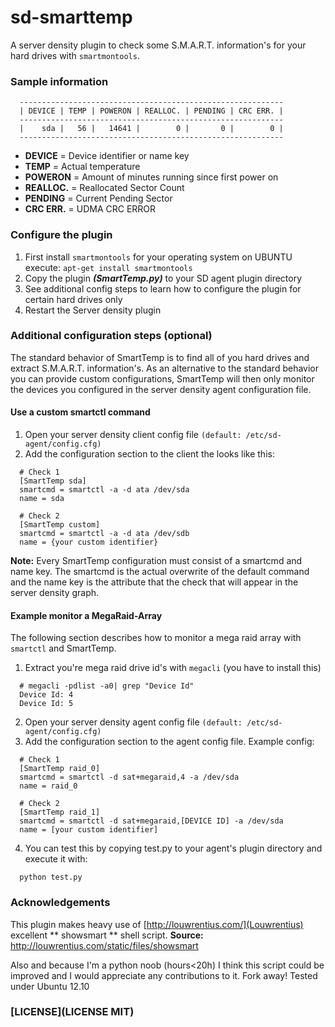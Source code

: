 sd-smarttemp
============

A server density plugin to check some S.M.A.R.T. information's for your hard drives with ``smartmontools``.

### Sample information
```
  -----------------------------------------------------------
  | DEVICE | TEMP | POWERON | REALLOC. | PENDING | CRC ERR. |
  -----------------------------------------------------------
  |    sda |   56 |   14641 |        0 |       0 |        0 |
  -----------------------------------------------------------
```
* **DEVICE**   = Device identifier or name key
* **TEMP**     = Actual temperature
* **POWERON**  = Amount of minutes running since first power on
* **REALLOC.** = Reallocated Sector Count
* **PENDING**  = Current Pending Sector
* **CRC ERR.** = UDMA CRC ERROR

### Configure the plugin

1. First install ``smartmontools`` for your operating system on UBUNTU execute: ``apt-get install smartmontools``
2. Copy the plugin ***(SmartTemp.py)*** to your SD agent plugin directory
3. See additional config steps to learn how to configure the plugin for certain hard drives only
4. Restart the Server density plugin

### Additional configuration steps (optional)
The standard behavior of SmartTemp is to find all of you hard drives and extract S.M.A.R.T. information's. As an alternative to the standard behavior
you can provide custom configurations, SmartTemp will then only monitor the devices you configured in the server density agent configuration file.

#### Use a custom smartctl command
1. Open your server density client config file ``(default: /etc/sd-agent/config.cfg)``
2. Add the configuration section to the client the looks like this:
```
  # Check 1
  [SmartTemp sda]
  smartcmd = smartctl -a -d ata /dev/sda
  name = sda

  # Check 2
  [SmartTemp custom]
  smartcmd = smartctl -a -d ata /dev/sdb
  name = {your custom identifier}
```

**Note:** Every SmartTemp configuration must consist of a smartcmd and name key. The smartcmd is the actual overwrite of the default command and the name key is the attribute that the check that will appear in the server density graph.

#### Example monitor a MegaRaid-Array

The following section describes how to monitor a mega raid array with ``smartctl`` and SmartTemp.

1. Extract you're mega raid drive id's with ``megacli`` (you have to install this)
```
  # megacli -pdlist -a0| grep "Device Id"
  Device Id: 4
  Device Id: 5
```
2. Open your server density agent config file ``(default: /etc/sd-agent/config.cfg)``
3. Add the configuration section to the agent config file. Example config:
```
  # Check 1
  [SmartTemp raid_0]
  smartcmd = smartctl -d sat+megaraid,4 -a /dev/sda
  name = raid_0

  # Check 2
  [SmartTemp raid_1]
  smartcmd = smartctl -d sat+megaraid,[DEVICE ID] -a /dev/sda
  name = [your custom identifier]
```

4. You can test this by copying test.py to your agent's plugin directory and execute it with:
```
  python test.py
```

### Acknowledgements
This plugin makes heavy use of [http://louwrentius.com/](Louwrentius) excellent ** showsmart ** shell script.
**Source:** http://louwrentius.com/static/files/showsmart

Also and because I'm a python noob (hours<20h) I think this script could be improved and I would appreciate any contributions to it. Fork away!
Tested under Ubuntu 12.10

### [LICENSE](LICENSE MIT)
